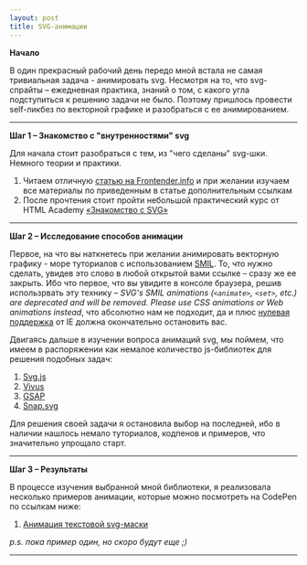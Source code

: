 ```yaml
---
layout: post
title: SVG-анимации
---
```


  __Начало__
  
  В один прекрасный рабочий день передо мной встала не самая тривиальная задача - анимировать svg.
  Несмотря на то, что svg-спрайты – ежедневная практика, знаний о том, с какого угла подступиться к решению задачи не было. Поэтому пришлось провести self-ликбез по векторной графике и разобраться с ее анимированием.
  
--- 
  
  __Шаг 1 – Знакомство с "внутренностями" svg__
  
  Для начала стоит разобраться с тем, из "чего сделаны" svg-шки. Немного теории и практики.
  
  1. Читаем отличную [статью на Frontender.info](http://frontender.info/using-svg/http://frontender.info/using-svg/) и при желании изучаем все материалы по приведенным в статье дополнительным ссылкам
  2. После прочтения стоит пройти небольшой практический курс от HTML Academy [«Знакомство с SVG»](https://htmlacademy.ru/courses/130) 
  
---
  
  __Шаг 2 – Исследование способов анимации__
               
  Первое, на что вы наткнетесь при желании анимировать векторную графику - море туториалов с использованием [SMIL](https://ru.wikipedia.org/wiki/SMIL). То, что нужно сделать, увидев это слово в любой открытой вами ссылке – сразу же ее закрыть. 
  Ибо что первое, что вы увидите в консоле браузера, решив использрвать эту технику – _SVG's SMIL animations (`<animate>`, `<set>`, etc.) are deprecated and will be removed. Please use CSS animations or Web animations instead_, что абсолютно нам не подходит, 
  да и плюс [нулевая поддержка](http://caniuse.com/#feat=svg-smil) от IE должна окончательно остановить вас.
  
  Двигаясь дальше в изучении вопроса анимаций svg, мы поймем, что имеем в распоряжении как немалое количество js-библиотек для решения подобных задач:
  
  1. [Svg.js](http://svgjs.com/)
  2. [Vivus](https://maxwellito.github.io/vivus/https://maxwellito.github.io/vivus/)
  3. [GSAP](http://greensock.com/gsap)
  4. [Snap.svg](http://snapsvg.io/)
  
  Для решения своей задачи я остановила выбор на последней, ибо в наличии нашлось немало туториалов, кодпенов и примеров, что значительно упрощало старт.
   
---

  __Шаг 3 – Результаты__
  
  В процессе изучения выбранной мной библиотеки, я реализовала несколько примеров анимации, которые можно посмотреть на CodePen по ссылкам ниже:
   
  1. [Анимация текстовой svg-маски](https://codepen.io/EkaterinaSava/full/EyaKVE/)
  
  _p.s. пока пример один, но скоро будут еще ;)_
  
---
